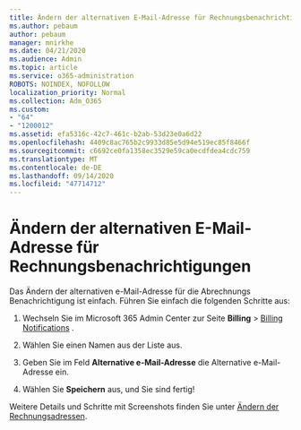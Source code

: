 ```yaml
---
title: Ändern der alternativen E-Mail-Adresse für Rechnungsbenachrichtigungen
ms.author: pebaum
author: pebaum
manager: mnirkhe
ms.date: 04/21/2020
ms.audience: Admin
ms.topic: article
ms.service: o365-administration
ROBOTS: NOINDEX, NOFOLLOW
localization_priority: Normal
ms.collection: Adm_O365
ms.custom:
- "64"
- "1200012"
ms.assetid: efa5316c-42c7-461c-b2ab-53d23e0a6d22
ms.openlocfilehash: 4409c8ac765b2c9933d85e5d94e519ec85f8466f
ms.sourcegitcommit: c6692ce0fa1358ec3529e59ca0ecdfdea4cdc759
ms.translationtype: MT
ms.contentlocale: de-DE
ms.lasthandoff: 09/14/2020
ms.locfileid: "47714712"
---
```

# <a name="change-the-alternate-email-address-for-billing-notification"></a>Ändern der alternativen E-Mail-Adresse für Rechnungsbenachrichtigungen

Das Ändern der alternativen e-Mail-Adresse für die Abrechnungs Benachrichtigung ist einfach. Führen Sie einfach die folgenden Schritte aus:
  
1. Wechseln Sie im Microsoft 365 Admin Center zur Seite **Billing** \> [Billing Notifications](https://go.microsoft.com/fwlink/p/?linkid=853212) .  

2. Wählen Sie einen Namen aus der Liste aus.

3. Geben Sie im Feld **Alternative e-Mail-Adresse** die Alternative e-Mail-Adresse ein.

4. Wählen Sie **Speichern** aus, und Sie sind fertig!

Weitere Details und Schritte mit Screenshots finden Sie unter [Ändern der Rechnungsadressen](https://docs.microsoft.com/microsoft-365/commerce/billing-and-payments/change-your-billing-addresses).
  
